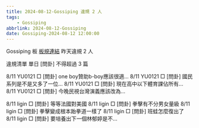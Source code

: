 ```yaml
---
title: 2024-08-12-Gossiping 違規 2 人
tags:
    - Gossiping
abbrlink: 2024-08-12-Gossiping
date: Gossiping-2024-08-12 12:00:00
---
```

Gossiping 板 [板規連結](https://www.ptt.cc/bbs/Gossiping/M.1637425085.A.07D.html)
昨天違規 2 人
<!-- more -->

違規清單
單日 [問卦] 不得超過 3 篇

8/11 YU0121 □ [問卦] one boy贊助b-boy應該很適…
8/11 YU0121 □ [問卦] 國民系列是不是又多了一位…
8/11 YU0121 □ [問卦] 現在高中以下體育課佔所有…
8/11 YU0121 □ [問卦] 今晚民視台灣演義應該改為…

8/11 ligin □ [問卦] 等等法國對美國
8/11 ligin □ [問卦] 拳擊有不分男女量級
8/11 ligin □ [問卦] 拳擊變成根本跆拳道一樣了
8/11 ligin □ [問卦] 班蛙怎麼復出了
8/11 ligin □ [問卦] 要培養出下一個林郁婷是不…